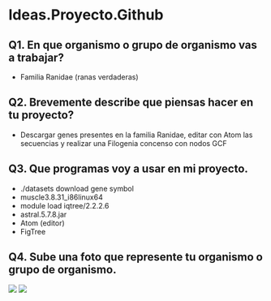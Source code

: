 # Ideas.Proyecto.Github

## Q1. En que organismo o grupo de organismo vas a trabajar?
* Familia Ranidae (ranas verdaderas)

## Q2. Brevemente describe que piensas hacer en tu proyecto?
* Descargar genes presentes en la familia Ranidae, editar con Atom las secuencias y realizar una Filogenia concenso con nodos GCF

## Q3. Que programas voy a usar en mi proyecto.
* ./datasets download gene symbol
* muscle3.8.31_i86linux64
* module load iqtree/2.2.2.6
* astral.5.7.8.jar
* Atom (editor)
* FigTree

## Q4. Sube una foto que represente tu organismo o grupo de organismo.
![ ](https://inaturalist-open-data.s3.amazonaws.com/photos/17781494/medium.jpeg)
![ ](https://inaturalist-open-data.s3.amazonaws.com/photos/5997078/medium.jpg)
